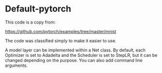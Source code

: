 # Default-pytorch

This code is a copy from:

https://github.com/pytorch/examples/tree/master/mnist

The code was classified simply to make it easier to use.

A model layer can be implemented within a Net class. By default, each Optimizer is set to Adadelta and the Scheduler is set to StepLR, but it can be changed depending on the purpose. You can also add command line arguments.


